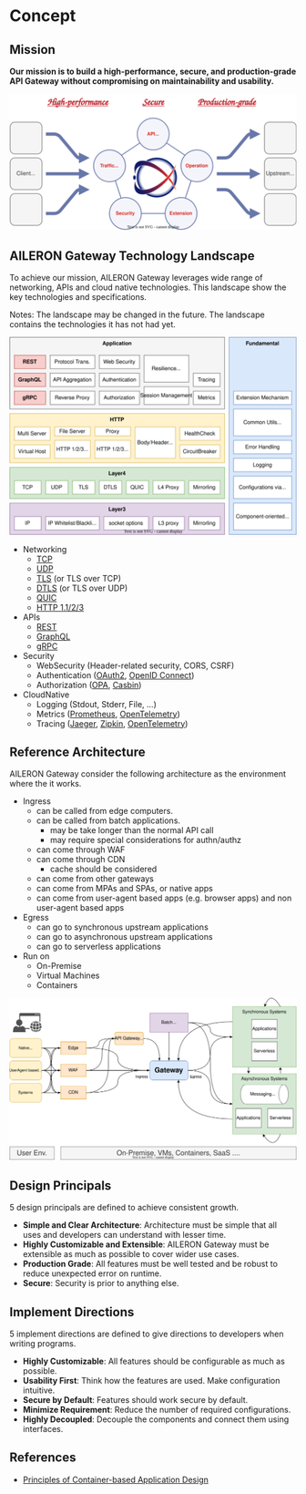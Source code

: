 # Concept

## Mission

**Our mission is to build a high-performance, secure, and production-grade API Gateway
without compromising on maintainability and usability.**

![mission.svg](./img/mission.svg)

## AILERON Gateway Technology Landscape

To achieve our mission, AILERON Gateway leverages wide range of networking, APIs and cloud native technologies.
This landscape show the key technologies and specifications.

Notes: The landscape may be changed in the future. The landscape contains the technologies it has not had yet.

![landscape.svg](./img/landscape.svg)

- Networking
    - [TCP](https://en.wikipedia.org/wiki/Transmission_Control_Protocol)
    - [UDP](https://en.wikipedia.org/wiki/User_Datagram_Protocol)
    - [TLS](https://en.wikipedia.org/wiki/Transport_Layer_Security) (or TLS over TCP)
    - [DTLS](https://en.wikipedia.org/wiki/Datagram_Transport_Layer_Security) (or TLS over UDP)
    - [QUIC](https://en.wikipedia.org/wiki/QUIC)
    - [HTTP 1.1/2/3](https://en.wikipedia.org/wiki/HTTP)
- APIs
    - [REST](https://en.wikipedia.org/wiki/REST)
    - [GraphQL](https://graphql.org/)
    - [gRPC](https://grpc.io/)
- Security
    - WebSecurity (Header-related security, CORS, CSRF)
    - Authentication ([OAuth2](https://oauth.net/2/), [OpenID Connect](https://openid.net/))
    - Authorization ([OPA](https://www.openpolicyagent.org/), [Casbin](https://casbin.org/))
- CloudNative
    - Logging (Stdout, Stderr, File, ...)
    - Metrics ([Prometheus](https://prometheus.io/), [OpenTelemetry](https://opentelemetry.io/))
    - Tracing ([Jaeger](https://www.jaegertracing.io/), [Zipkin](https://zipkin.io/), [OpenTelemetry](https://opentelemetry.io/))

## Reference Architecture

AILERON Gateway consider the following architecture as the environment where the it works.

- Ingress
    - can be called from edge computers.
    - can be called from batch applications.
        - may be take longer than the normal API call
        - may require special considerations for authn/authz
    - can come through WAF
    - can come through CDN
        - cache should be considered
    - can come from other gateways
    - can come from MPAs and SPAs, or native apps
    - can come from user-agent based apps (e.g. browser apps) and non user-agent based apps
- Egress
    - can go to synchronous upstream applications
    - can go to asynchronous upstream applications
    - can go to serverless applications
- Run on
    - On-Premise
    - Virtual Machines
    - Containers

![reference-architecture.svg](./img/reference-architecture.svg)

## Design Principals

5 design principals are defined to achieve consistent growth.

- **Simple and Clear Architecture**: Architecture must be simple that all uses and developers can understand with lesser time.
- **Highly Customizable and Extensible**: AILERON Gateway must be extensible as much as possible to cover wider use cases.
- **Production Grade**: All features must be well tested and be robust to reduce unexpected error on runtime.
- **Secure**: Security is prior to anything else.

## Implement Directions

5 implement directions are defined to give directions to developers when writing programs.

- **Highly Customizable**: All features should be configurable as much as possible.
- **Usability First**: Think how the features are used. Make configuration intuitive.
- **Secure by Default**: Features should work secure by default.
- **Minimize Requirement**: Reduce the number of required configurations.
- **Highly Decoupled**: Decouple the components and connect them using interfaces.

## References

- [Principles of Container-based Application Design](https://kubernetes.io/blog/2018/03/principles-of-container-app-design/)
